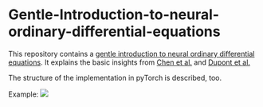 # Gentle-Introduction-to-neural-ordinary-differential-equations

This repository contains a [gentle introduction to neural ordinary differential equations](neuralODE.md).
It explains the basic insights from [Chen et al.](https://arxiv.org/abs/1806.07366) and [Dupont et al.](https://arxiv.org/abs/1904.01681)

The structure of the implementation in pyTorch is described, too.

Example:
![](https://github.com/rtqichen/torchdiffeq/blob/master/assets/ode_demo.gif)
